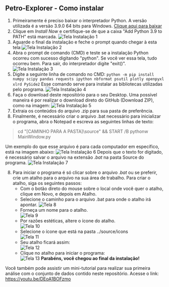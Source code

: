 ## **Petro-Explorer** - Como instalar

 1. Primeiramente é preciso baixar o interpretador Python. A versão utilizada é a versão 3.9.0 64 bits para Windows. [Clique aqui para baixar](https://www.python.org/ftp/python/3.9.0/python-3.9.0-amd64.exe)
 2. Clique em *Install Now* e certifique-se de que a caixa "Add Python 3.9 to PATH" está marcada.
![Tela Instalação 1](https://imgur.com/ha94pBK.png)
 3. Aguarde o final da instalação e feche o prompt quando chegar à esta tela:![Tela Instalação 2](https://imgur.com/tFESv7S.png)
 4. Abra o prompt de comando (CMD) e teste se a instalação Python ocorreu com sucesso digitando "python". Se você ver essa tela, tudo ocorreu bem. Para sair, do interpretador digite "exit()".![Tela Instalação 3](https://imgur.com/7Aaqq3Q.png)
 5. Digite a seguinte linha de comando no CMD: 
 `python -m pip install numpy scipy pandas requests ipython nbformat psutil plotly openpyxl xlrd PySide2`
 Esse comando serve para instalar as bibliotecas utilizadas pelo programa.
![Tela Instalação 4](https://imgur.com/zTS8Wcl.png)
 6. Faça o download deste repositório para o seu Desktop. Uma possível maneira é por realizar o download direto do GitHub (Download ZIP), como na imagem:
![Tela Instalação 5](https://imgur.com/zLWVvSw.png)
7. Extraia os conteúdos do arquivo .zip para sua pasta de preferência.
8. Finalmente, é necessário criar o arquivo .bat necessário para inicializar o programa, abra o Notepad e escreva as seguintes linhas de texto:

> cd "[CAMINHO PARA A PASTA]\source" && START /B pythonw MainWindow.py

Um exemplo do que esse arquivo é para cada computador em específico, está na imagem abaixo:
![Tela Instalação 6](https://imgur.com/5XWu61j.png)
Depois que o texto for digitado, é necessário salvar o arquivo na extensão *.bat* na pasta Source do programa.
![Tela Instalação 7](https://imgur.com/UD76Cqn.png)

8. Para iniciar o programa é só clicar sobre o arquivo *.bat* ou se preferir, crie um atalho para o arquivo na sua área de trabalho. Para criar o atalho, siga os seguintes passos:
	- Com o botão direto do mouse sobre o local onde você quer o atalho, clique em Novo, e depois em Atalho.
	- Selecione o caminho para o arquivo .bat para onde o atalho irá apontar.
	![Tela 8](https://imgur.com/KnDi2av.png)
	- Forneça um nome para o atalho.                                  
	![Tela 9](https://imgur.com/2B0YigQ.png)
	- Por razões estéticas, altere o ícone do atalho.             
	![Tela 10](https://imgur.com/Rsh1Nqm.png)
	- Selecione o ícone que está na pasta ../source/icons                   
	![Tela 11](https://imgur.com/jSNxcJx.png)
	- Seu atalho ficará assim:                                   
	![Tela 12](https://imgur.com/4eGnK0S.png)
	- Clique no atalho para iniciar o programa:                             
	![Tela 13](https://imgur.com/nFh0H60.png)
**Parabéns, você chegou ao final da instalação!**

Você também pode assistir um mini-tutorial para realizar sua primeira análise com o conjunto de dados contido neste repositório. Acesse o link: https://youtu.be/DEoA1BOFzmo

